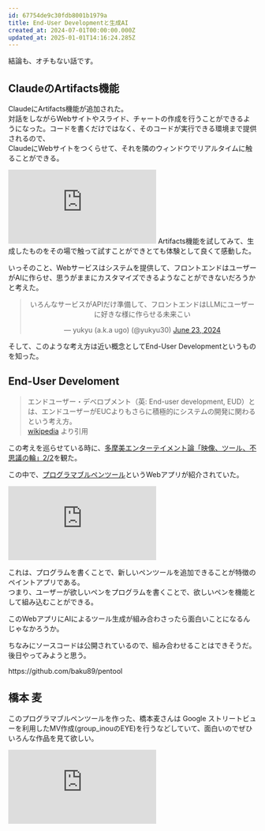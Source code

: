 ```yaml
---
id: 67754de9c30fdb8001b1979a
title: End-User Developmentと生成AI
created_at: 2024-07-01T00:00:00.000Z
updated_at: 2025-01-01T14:16:24.285Z
---
```


<p>結論も、オチもない話です。</p>
<h2>ClaudeのArtifacts機能</h2>
<p>ClaudeにArtifacts機能が追加された。<br>
対話をしながらWebサイトやスライド、チャートの作成を行うことができるようになった。コードを書くだけではなく、そのコードが実行できる環境まで提供されるので、<br>
ClaudeにWebサイトをつくらせて、それを隣のウィンドウでリアルタイムに触ることができる。</p>
<iframe
  frameBorder='0'
  src='https://www.youtube.com/embed/rHqk0ZGb6qo?si=FtwFJQ2rS9hH2PyJ'
  allowFullScreen={true}
  style={{
    width: '100%',
    height: 'auto',
    aspectRatio: '16 / 9',
  }}
  data-ratio='1.755485893416928'
></iframe>
Artifacts機能を試してみて、生成したものをその場で触って試すことができとても体験として良くて感動した。
<p>いっそのこと、Webサービスはシステムを提供して、フロントエンドはユーザーがAIに作らせ、思うがままにカスタマイズできるようなことができないだろうかと考えた。</p>
<blockquote class="twitter-tweet" data-dnt="true" align="center"><p lang="ja" dir="ltr">いろんなサービスがAPIだけ準備して、フロントエンドはLLMにユーザーに好きな様に作らせる未来こい</p>&mdash; yukyu (a.k.a ugo) (@yukyu30) <a href="https://twitter.com/yukyu30/status/1804856990268874948?ref_src=twsrc%5Etfw">June 23, 2024</a></blockquote>
<script async src="https://platform.twitter.com/widgets.js" charset="utf-8"></script>
<p>そして、このような考え方は近い概念としてEnd-User Developmentというものを知った。</p>
<h2>End-User Develoment</h2>
<blockquote>
<p>エンドユーザー・デベロプメント（英: End-user development, EUD）とは、エンドユーザーがEUCよりもさらに積極的にシステムの開発に関わるという考え方。 <br/><a href="https://ja.wikipedia.org/wiki/%E3%82%A8%E3%83%B3%E3%83%89%E3%83%A6%E3%83%BC%E3%82%B6%E3%83%BC%E3%83%BB%E3%83%87%E3%83%99%E3%83%AD%E3%83%97%E3%83%A1%E3%83%B3%E3%83%88">wikipedia</a> より引用</p>
</blockquote>
<p>この考えを巡らせている時に、<a href="https://www.youtube.com/watch?v=k8UFLqxn02M&amp;t=4583s">多摩美エンターテイメント論「映像、ツール、不思議の輪」2/2</a>を観た。</p>
<p>この中で、<a href="https://s.baku89.com/pentool/">プログラマブルペンツール</a>というWebアプリが紹介されていた。</p>
<iframe
  frameBorder='0'
  src='https://www.youtube.com/embed/k8UFLqxn02M?si=zWncH2koUKWtz13F&amp;start=292'
  allowFullScreen={true}
  style={{
    width: '100%',
    height: 'auto',
    aspectRatio: '16 / 9',
  }}
  data-ratio='1.755485893416928'
></iframe>
<p>これは、プログラムを書くことで、新しいペンツールを追加できることが特徴のペイントアプリである。<br>
つまり、ユーザーが欲しいペンをプログラムを書くことで、欲しいペンを機能として組み込むことができる。</p>
<p>このWebアプリにAIによるツール生成が組み合わさったら面白いことになるんじゃなかろうか。</p>
<p>ちなみにソースコードは公開されているので、組み合わせることはできそうだ。後日やってみようと思う。</p>
<p>https://github.com/baku89/pentool</p>
<h2>橋本 麦</h2>
<p>このプログラマブルペンツールを作った、橋本麦さんは Google ストリートビューを利用したMV作成(group_inouのEYE)を行うなどしていて、面白いのでぜひいろんな作品を見て欲しい。</p>
<iframe
  frameBorder='0'
  src='https://www.youtube.com/embed/WSFeje8-4Vc?si=GQLIGTjLQvBM9vdZ'
  allowFullScreen={true}
  style={{
    width: '100%',
    height: 'auto',
    aspectRatio: '16 / 9',
  }}
  data-ratio='1.755485893416928'
></iframe>
